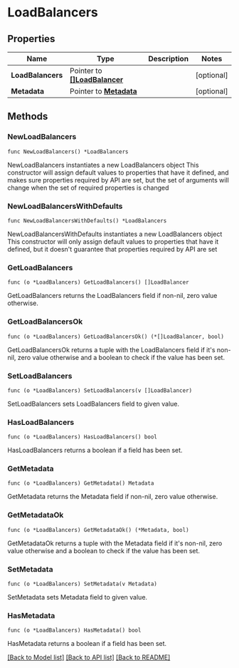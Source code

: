 # LoadBalancers

## Properties

Name | Type | Description | Notes
------------ | ------------- | ------------- | -------------
**LoadBalancers** | Pointer to [**[]LoadBalancer**](LoadBalancer.md) |  | [optional] 
**Metadata** | Pointer to [**Metadata**](Metadata.md) |  | [optional] 

## Methods

### NewLoadBalancers

`func NewLoadBalancers() *LoadBalancers`

NewLoadBalancers instantiates a new LoadBalancers object
This constructor will assign default values to properties that have it defined,
and makes sure properties required by API are set, but the set of arguments
will change when the set of required properties is changed

### NewLoadBalancersWithDefaults

`func NewLoadBalancersWithDefaults() *LoadBalancers`

NewLoadBalancersWithDefaults instantiates a new LoadBalancers object
This constructor will only assign default values to properties that have it defined,
but it doesn't guarantee that properties required by API are set

### GetLoadBalancers

`func (o *LoadBalancers) GetLoadBalancers() []LoadBalancer`

GetLoadBalancers returns the LoadBalancers field if non-nil, zero value otherwise.

### GetLoadBalancersOk

`func (o *LoadBalancers) GetLoadBalancersOk() (*[]LoadBalancer, bool)`

GetLoadBalancersOk returns a tuple with the LoadBalancers field if it's non-nil, zero value otherwise
and a boolean to check if the value has been set.

### SetLoadBalancers

`func (o *LoadBalancers) SetLoadBalancers(v []LoadBalancer)`

SetLoadBalancers sets LoadBalancers field to given value.

### HasLoadBalancers

`func (o *LoadBalancers) HasLoadBalancers() bool`

HasLoadBalancers returns a boolean if a field has been set.

### GetMetadata

`func (o *LoadBalancers) GetMetadata() Metadata`

GetMetadata returns the Metadata field if non-nil, zero value otherwise.

### GetMetadataOk

`func (o *LoadBalancers) GetMetadataOk() (*Metadata, bool)`

GetMetadataOk returns a tuple with the Metadata field if it's non-nil, zero value otherwise
and a boolean to check if the value has been set.

### SetMetadata

`func (o *LoadBalancers) SetMetadata(v Metadata)`

SetMetadata sets Metadata field to given value.

### HasMetadata

`func (o *LoadBalancers) HasMetadata() bool`

HasMetadata returns a boolean if a field has been set.


[[Back to Model list]](../README.md#documentation-for-models) [[Back to API list]](../README.md#documentation-for-api-endpoints) [[Back to README]](../README.md)


